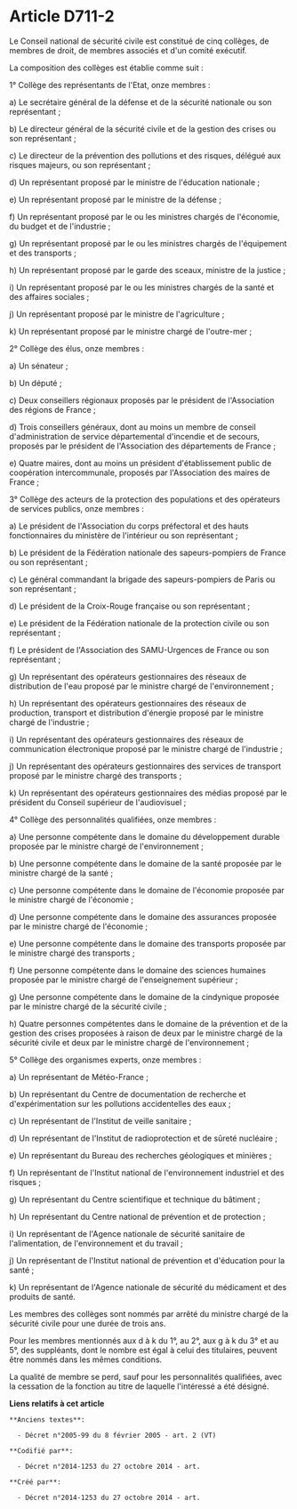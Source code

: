# Article D711-2

Le Conseil national de sécurité civile est constitué de cinq collèges, de membres de droit, de membres associés et d'un
comité exécutif.

La composition des collèges est établie comme suit :

1° Collège des représentants de l'Etat, onze membres :

a) Le secrétaire général de la défense et de la sécurité nationale ou son représentant ;

b) Le directeur général de la sécurité civile et de la gestion des crises ou son représentant ;

c) Le directeur de la prévention des pollutions et des risques, délégué aux risques majeurs, ou son représentant ;

d) Un représentant proposé par le ministre de l'éducation nationale ;

e) Un représentant proposé par le ministre de la défense ;

f) Un représentant proposé par le ou les ministres chargés de l'économie, du budget et de l'industrie ;

g) Un représentant proposé par le ou les ministres chargés de l'équipement et des transports ;

h) Un représentant proposé par le garde des sceaux, ministre de la justice ;

i) Un représentant proposé par le ou les ministres chargés de la santé et des affaires sociales ;

j) Un représentant proposé par le ministre de l'agriculture ;

k) Un représentant proposé par le ministre chargé de l'outre-mer ;

2° Collège des élus, onze membres :

a) Un sénateur ;

b) Un député ;

c) Deux conseillers régionaux proposés par le président de l'Association des régions de France ;

d) Trois conseillers généraux, dont au moins un membre de conseil d'administration de service départemental d'incendie et de
secours, proposés par le président de l'Association des départements de France ;

e) Quatre maires, dont au moins un président d'établissement public de coopération intercommunale, proposés par l'Association
des maires de France ;

3° Collège des acteurs de la protection des populations et des opérateurs de services publics, onze membres :

a) Le président de l'Association du corps préfectoral et des hauts fonctionnaires du ministère de l'intérieur ou son
représentant ;

b) Le président de la Fédération nationale des sapeurs-pompiers de France ou son représentant ;

c) Le général commandant la brigade des sapeurs-pompiers de Paris ou son représentant ;

d) Le président de la Croix-Rouge française ou son représentant ;

e) Le président de la Fédération nationale de la protection civile ou son représentant ;

f) Le président de l'Association des SAMU-Urgences de France ou son représentant ;

g) Un représentant des opérateurs gestionnaires des réseaux de distribution de l'eau proposé par le ministre chargé de
l'environnement ;

h) Un représentant des opérateurs gestionnaires des réseaux de production, transport et distribution d'énergie proposé par le
ministre chargé de l'industrie ;

i) Un représentant des opérateurs gestionnaires des réseaux de communication électronique proposé par le ministre chargé de
l'industrie ;

j) Un représentant des opérateurs gestionnaires des services de transport proposé par le ministre chargé des transports ;

k) Un représentant des opérateurs gestionnaires des médias proposé par le président du Conseil supérieur de l'audiovisuel ;

4° Collège des personnalités qualifiées, onze membres :

a) Une personne compétente dans le domaine du développement durable proposée par le ministre chargé de l'environnement ;

b) Une personne compétente dans le domaine de la santé proposée par le ministre chargé de la santé ;

c) Une personne compétente dans le domaine de l'économie proposée par le ministre chargé de l'économie ;

d) Une personne compétente dans le domaine des assurances proposée par le ministre chargé de l'économie ;

e) Une personne compétente dans le domaine des transports proposée par le ministre chargé des transports ;

f) Une personne compétente dans le domaine des sciences humaines proposée par le ministre chargé de l'enseignement
supérieur ;

g) Une personne compétente dans le domaine de la cindynique proposée par le ministre chargé de la sécurité civile ;

h) Quatre personnes compétentes dans le domaine de la prévention et de la gestion des crises proposées à raison de deux par
le ministre chargé de la sécurité civile et deux par le ministre chargé de l'environnement ;

5° Collège des organismes experts, onze membres :

a) Un représentant de Météo-France ;

b) Un représentant du Centre de documentation de recherche et d'expérimentation sur les pollutions accidentelles des eaux ;

c) Un représentant de l'Institut de veille sanitaire ;

d) Un représentant de l'Institut de radioprotection et de sûreté nucléaire ;

e) Un représentant du Bureau des recherches géologiques et minières ;

f) Un représentant de l'Institut national de l'environnement industriel et des risques ;

g) Un représentant du Centre scientifique et technique du bâtiment ;

h) Un représentant du Centre national de prévention et de protection ;

i) Un représentant de l'Agence nationale de sécurité sanitaire de l'alimentation, de l'environnement et du travail ;

j) Un représentant de l'Institut national de prévention et d'éducation pour la santé ;

k) Un représentant de l'Agence nationale de sécurité du médicament et des produits de santé.

Les membres des collèges sont nommés par arrêté du ministre chargé de la sécurité civile pour une durée de trois ans.

Pour les membres mentionnés aux d à k du 1°, au 2°, aux g à k du 3° et au 5°, des suppléants, dont le nombre est égal à celui
des titulaires, peuvent être nommés dans les mêmes conditions.

La qualité de membre se perd, sauf pour les personnalités qualifiées, avec la cessation de la fonction au titre de laquelle
l'intéressé a été désigné.

**Liens relatifs à cet article**

	**Anciens textes**:

	  - Décret n°2005-99 du 8 février 2005 - art. 2 (VT)

	**Codifié par**:

	  - Décret n°2014-1253 du 27 octobre 2014 - art.

	**Créé par**:

	  - Décret n°2014-1253 du 27 octobre 2014 - art.
